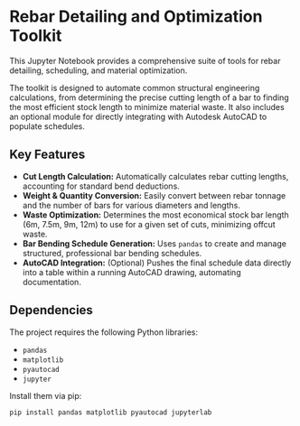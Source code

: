 # Rebar Detailing and Optimization Toolkit

This Jupyter Notebook provides a comprehensive suite of tools for rebar detailing, scheduling, and material optimization.

The toolkit is designed to automate common structural engineering calculations, from determining the precise cutting length of a bar to finding the most efficient stock length to minimize material waste. It also includes an optional module for directly integrating with Autodesk AutoCAD to populate schedules.

## Key Features

* **Cut Length Calculation:** Automatically calculates rebar cutting lengths, accounting for standard bend deductions.
* **Weight & Quantity Conversion:** Easily convert between rebar tonnage and the number of bars for various diameters and lengths.
* **Waste Optimization:** Determines the most economical stock bar length (6m, 7.5m, 9m, 12m) to use for a given set of cuts, minimizing offcut waste.
* **Bar Bending Schedule Generation:** Uses `pandas` to create and manage structured, professional bar bending schedules.
* **AutoCAD Integration:** (Optional) Pushes the final schedule data directly into a table within a running AutoCAD drawing, automating documentation.

## Dependencies

The project requires the following Python libraries:

* `pandas`
* `matplotlib`
* `pyautocad`
* `jupyter`

Install them via pip:
```bash
pip install pandas matplotlib pyautocad jupyterlab
